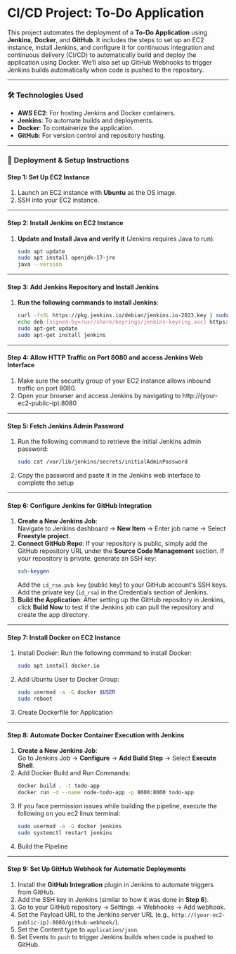 # CI/CD Project: To-Do Application

This project automates the deployment of a **To-Do Application** using **Jenkins**, **Docker**, and **GitHub**. It includes the steps to set up an EC2 instance, install Jenkins, and configure it for continuous integration and continuous delivery (CI/CD) to automatically build and deploy the application using Docker. We’ll also set up GitHub Webhooks to trigger Jenkins builds automatically when code is pushed to the repository.

---

### 🛠 **Technologies Used**

- **AWS EC2**: For hosting Jenkins and Docker containers.  
- **Jenkins**: To automate builds and deployments.  
- **Docker**: To containerize the application.  
- **GitHub**: For version control and repository hosting.  

---

### 🚀 **Deployment & Setup Instructions**

#### Step 1: **Set Up EC2 Instance**
1. Launch an EC2 instance with **Ubuntu** as the OS image.
2. SSH into your EC2 instance.

---

#### Step 2: **Install Jenkins on EC2 Instance**
1. **Update and Install Java and verify it** (Jenkins requires Java to run):  
   ```bash
   sudo apt update
   sudo apt install openjdk-17-jre
   java --version

---

#### Step 3: **Add Jenkins Repository and Install Jenkins**
1. **Run the following commands to install Jenkins**:  
   ```bash
   curl -fsSL https://pkg.jenkins.io/debian/jenkins.io-2023.key | sudo tee /usr/share/keyrings/jenkins-keyring.asc > /dev/null
   echo deb [signed-by=/usr/share/keyrings/jenkins-keyring.asc] https://pkg.jenkins.io/debian binary/ | sudo tee /etc/apt/sources.list.d/jenkins.list > /dev/null
   sudo apt-get update
   sudo apt-get install jenkins

---

#### Step 4: **Allow HTTP Traffic on Port 8080 and access Jenkins Web Interface**
1. Make sure the security group of your EC2 instance allows inbound traffic on port 8080.
2. Open your browser and access Jenkins by navigating to http://(your-ec2-public-ip):8080

---

#### Step 5: **Fetch Jenkins Admin Password**
1. Run the following command to retrieve the initial Jenkins admin password:  
   ```bash
   sudo cat /var/lib/jenkins/secrets/initialAdminPassword
2. Copy the password and paste it in the Jenkins web interface to complete the setup

---

#### Step 6: **Configure Jenkins for GitHub Integration**
1. **Create a New Jenkins Job**:  
   Navigate to Jenkins dashboard → **New Item** → Enter job name → Select **Freestyle project**.
2. **Connect GitHub Repo**:
   If your repository is public, simply add the GitHub repository URL under the **Source Code Management** section.
   If your repository is private, generate an SSH key:
   ```bash
   ssh-keygen
   ```
   Add the `id_rsa.pub key` (public key) to your GitHub account's SSH keys.
   Add the private key (`id_rsa`) in the Credentials section of Jenkins.
3. **Build the Application**:
   After setting up the GitHub repository in Jenkins, click **Build Now** to test if the Jenkins job can pull the repository and create the app directory.

---

#### Step 7: **Install Docker on EC2 Instance**
1. Install Docker:
Run the following command to install Docker:
   ```bash
   sudo apt install docker.io
2. Add Ubuntu User to Docker Group:
   ```bash
   sudo usermod -a -G docker $USER
   sudo reboot
3. Create Dockerfile for Application

---

#### Step 8: **Automate Docker Container Execution with Jenkins**
1. **Create a New Jenkins Job**:  
   Go to Jenkins Job → **Configure** → **Add Build Step** → Select **Execute Shell**.
2. Add Docker Build and Run Commands:
   ```bash
   docker build . -t todo-app
   docker run -d --name node-todo-app -p 8000:8000 todo-app
3. If you face permission issues while building the pipeline, execute the following on you ec2 linux terminal:
   ```bash
   sudo usermod -a -G docker jenkins
   sudo systemctl restart jenkins
4. Build the Pipeline

---

#### Step 9: **Set Up GitHub Webhook for Automatic Deployments**
1. Install the **GitHub Integration** plugin in Jenkins to automate triggers from GitHub.
2. Add the SSH key in Jenkins (similar to how it was done in **Step 6**).
3. Go to your GitHub repository → Settings → Webhooks → Add webhook.
4. Set the Payload URL to the Jenkins server URL (e.g., `http://(your-ec2-public-ip):8080/github-webhook/`).
5. Set the Content type to `application/json`.
6. Set Events to `push` to trigger Jenkins builds when code is pushed to GitHub.

   




